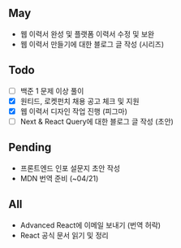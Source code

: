## May
- 웹 이력서 완성 및 플랫폼 이력서 수정 및 보완
- 웹 이력서 만들기에 대한 블로그 글 작성 (시리즈)

## Todo
- [ ] 백준 1 문제 이상 풀이
- [x] 원티드, 로켓펀치 채용 공고 체크 및 지원
- [x] 웹 이력서 디자인 작업 진행 (피그마) 
- [ ] Next & React Query에 대한 블로그 글 작성 (초안)

## Pending
- 프론트엔드 인포 설문지 초안 작성
- MDN 번역 준비 (~04/21)

## All
- Advanced React에 이메일 보내기 (번역 허락)
-  React 공식 문서 읽기 및 정리

